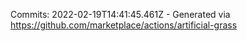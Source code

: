 Commits: 2022-02-19T14:41:45.461Z - Generated via https://github.com/marketplace/actions/artificial-grass
<br>
